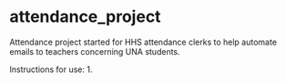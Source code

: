 # attendance_project
Attendance project started for HHS attendance clerks to help automate emails to teachers concerning UNA students.

Instructions for use:
1. 
